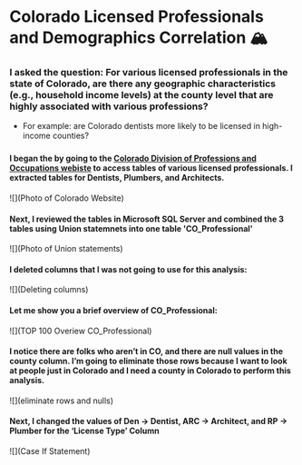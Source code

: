 # Colorado Licensed Professionals and Demographics Correlation :mountain_snow:
### I asked the question: For various licensed professionals in the state of Colorado, are there any geographic characteristics (e.g., household income levels) at the county level that are highly associated with various professions?
 - For example: are Colorado dentists more likely to be licensed in high-income counties?
###
#### I began the by going to the [Colorado Division of Professions and Occupations webiste](https://apps.colorado.gov/DORA/licensing/Lookup/GenerateRoster.aspx) to access tables of various licensed professionals. I extracted tables for Dentists, Plumbers, and Architects.
![](Photo of Colorado Website)

#### Next, I reviewed the tables in Microsoft SQL Server and combined the 3 tables using Union statemnets into one table 'CO_Professional'
![](Photo of Union statements)

#### I deleted columns that I was not going to use for this analysis:
![](Deleting columns)

#### Let me show you a brief overview of CO_Professional:
![](TOP 100 Overiew CO_Professional)

#### I notice there are folks who aren’t in CO, and there are null values in the county column. I’m going to eliminate those rows because I want to look at people just in Colorado and I need a county in Colorado to perform this analysis.

![](eliminate rows and nulls)

#### Next, I changed the values of Den -> Dentist, ARC -> Architect, and RP -> Plumber for the ‘License Type’ Column

![](Case If Statement)

